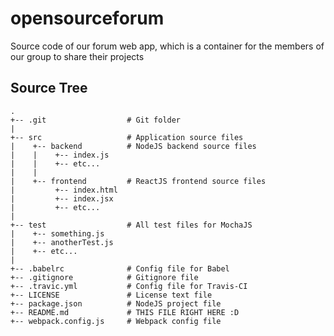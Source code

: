 # opensourceforum
Source code of our forum web app, which is a container for the members of our group to share their projects

## Source Tree

```
.
+-- .git                  # Git folder
|
+-- src                   # Application source files
|    +-- backend          # NodeJS backend source files
|    |    +-- index.js
|    |    +-- etc...
|    |
|    +-- frontend         # ReactJS frontend source files
|         +-- index.html
|         +-- index.jsx
|         +-- etc...
|
+-- test                  # All test files for MochaJS
|    +-- something.js
|    +-- anotherTest.js
|    +-- etc...
|
+-- .babelrc              # Config file for Babel
+-- .gitignore            # Gitignore file
+-- .travic.yml           # Config file for Travis-CI
+-- LICENSE               # License text file
+-- package.json          # NodeJS project file
+-- README.md             # THIS FILE RIGHT HERE :D
+-- webpack.config.js     # Webpack config file
```
